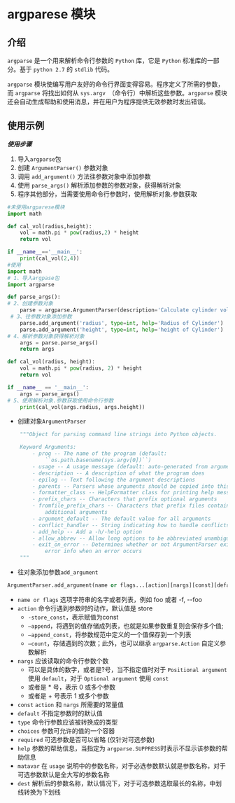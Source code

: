 ﻿# argparese 模块

介绍
----
`argparse` 是一个用来解析命令行参数的 `Python` 库，它是 `Python` 标准库的一部分。基于 `python 2.7` 的 `stdlib` 代码。

`argparse` 模块使编写用户友好的命令行界面变得容易。程序定义了所需的参数，而 `argparse` 将找出如何从 `sys.argv `（命令行）中解析这些参数。`argparse` 模块还会自动生成帮助和使用消息，并在用户为程序提供无效参数时发出错误。

使用示例
-------
***使用步骤***
1. 导入`argparse`包
2. 创建 `ArgumentParser()` 参数对象
3. 调用 `add_argument()` 方法往参数对象中添加参数
4. 使用 `parse_args()` 解析添加参数的参数对象，获得解析对象
5. 程序其他部分，当需要使用命令行参数时，使用解析对象.参数获取
```python
#未使用argparese模块
import math

def cal_vol(radius,height):
    vol = math.pi * pow(radius,2) * height
    return vol

if __name__=='__main__':
    print(cal_vol(2,4))
#使用
import math
# 1、导入argpase包
import argparse  

def parse_args():
# 2、创建参数对象
    parse = argparse.ArgumentParser(description='Calculate cylinder volume') 
 # 3、往参数对象添加参数 
    parse.add_argument('radius', type=int, help='Radius of Cylinder') 
    parse.add_argument('height', type=int, help='height of Cylinder')
# 4、解析参数对象获得解析对象
    args = parse.parse_args()  
    return args

def cal_vol(radius, height):
    vol = math.pi * pow(radius, 2) * height
    return vol

if __name__ == '__main__':
    args = parse_args()
# 5、使用解析对象.参数获取使用命令行参数
    print(cal_vol(args.radius, args.height))  
```
* 创建对象`ArgumentParser`
```python
    """Object for parsing command line strings into Python objects.

    Keyword Arguments:
        - prog -- The name of the program (default:
            ``os.path.basename(sys.argv[0])``)
        - usage -- A usage message (default: auto-generated from arguments)
        - description -- A description of what the program does
        - epilog -- Text following the argument descriptions
        - parents -- Parsers whose arguments should be copied into this one
        - formatter_class -- HelpFormatter class for printing help messages
        - prefix_chars -- Characters that prefix optional arguments
        - fromfile_prefix_chars -- Characters that prefix files containing
            additional arguments
        - argument_default -- The default value for all arguments
        - conflict_handler -- String indicating how to handle conflicts
        - add_help -- Add a -h/-help option
        - allow_abbrev -- Allow long options to be abbreviated unambiguously
        - exit_on_error -- Determines whether or not ArgumentParser exits with
            error info when an error occurs
    """
```
* 往对象添加参数`add_argument`
```python
ArgumentParser.add_argument(name or flags...[action][nargs][const][default][type][choices][required][help][matavar][dest])
```
* `name or flags` 选项字符串的名字或者列表，例如 foo 或者 -f, --foo
* `action` 命令行遇到参数时的动作，默认值是 store
    * `-store_const`，表示赋值为const
    * `–append`，将遇到的值存储成列表，也就是如果参数重复则会保存多个值;
    * `–append_const`，将参数规范中定义的一个值保存到一个列表
    * `–count`，存储遇到的次数；此外，也可以继承 `argparse.Action` 自定义参数解析
* `nargs` 应该读取的命令行参数个数
    * 可以是具体的数字，或者是?号，当不指定值时对于 `Positional argument` 使用 `default`，对于 `Optional argument` 使用 `const`
    * 或者是 * 号，表示 0 或多个参数
    * 或者是 + 号表示 1 或多个参数
* `const` `action` 和 `nargs` 所需要的常量值
* `default` 不指定参数时的默认值
* `type` 命令行参数应该被转换成的类型
* `choices` 参数可允许的值的一个容器
* `required` 可选参数是否可以省略 (仅针对可选参数)
* `help` 参数的帮助信息，当指定为 `argparse.SUPPRESS`时表示不显示该参数的帮助信息
* `matavar` 在 `usage` 说明中的参数名称，对于必选参数默认就是参数名称，对于可选参数默认是全大写的参数名称
* `dest` 解析后的参数名称，默认情况下，对于可选参数选取最长的名称，中划线转换为下划线